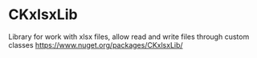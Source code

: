 # CKxlsxLib
Library for work with xlsx files, allow read and write files through custom classes
https://www.nuget.org/packages/CKxlsxLib/
